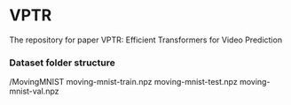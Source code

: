 # VPTR
The repository for paper VPTR: Efficient Transformers for Video Prediction


### Dataset folder structure
/MovingMNIST
  moving-mnist-train.npz
  moving-mnist-test.npz
  moving-mnist-val.npz

